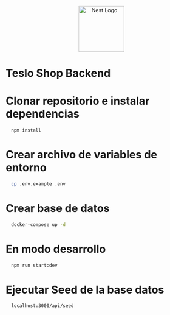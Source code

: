<p align="center">
  <a href="http://nestjs.com/" target="blank"><img src="https://nestjs.com/img/logo-small.svg" width="120" alt="Nest Logo" /></a>
</p>

# Teslo Shop Backend


# Clonar repositorio e instalar dependencias
```bash
  npm install
```

# Crear archivo de variables de entorno
```bash
  cp .env.example .env
```

# Crear base de datos
```bash
  docker-compose up -d
```

# En modo desarrollo
```bash
  npm run start:dev
```

# Ejecutar Seed de la base datos
```bash
  localhost:3000/api/seed
```
 